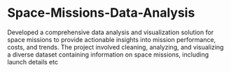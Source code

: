 # Space-Missions-Data-Analysis
Developed a comprehensive data analysis and visualization solution for space missions to provide actionable insights into mission performance, costs, and trends. The project involved cleaning, analyzing, and visualizing a diverse dataset containing information on space missions, including launch details etc
